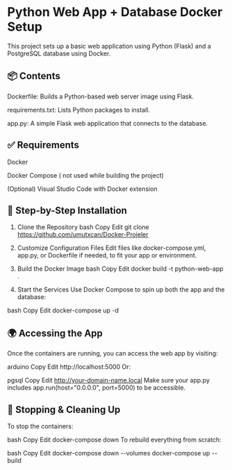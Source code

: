 # Python Web App + Database Docker Setup
This project sets up a basic web application using Python (Flask) and a PostgreSQL database using Docker.



 ## 📦 Contents
Dockerfile: Builds a Python-based web server image using Flask.

requirements.txt: Lists Python packages to install.

app.py: A simple Flask web application that connects to the database.

## ✅ Requirements
Docker

Docker Compose ( not used while building the project)

(Optional) Visual Studio Code with Docker extension

## 🚀 Step-by-Step Installation
1. Clone the Repository
bash
Copy
Edit
git clone https://github.com/umutxcan/Docker-Projeler
2. Customize Configuration Files
Edit files like docker-compose.yml, app.py, or Dockerfile if needed, to fit your app or environment.

3. Build the Docker Image
bash
Copy
Edit
docker build -t python-web-app .
4. Start the Services
Use Docker Compose to spin up both the app and the database:

bash
Copy
Edit
docker-compose up -d
## 🌍 Accessing the App
Once the containers are running, you can access the web app by visiting:

arduino
Copy
Edit
http://localhost:5000
Or:

pgsql
Copy
Edit
http://your-domain-name.local
Make sure your app.py includes app.run(host="0.0.0.0", port=5000) to be accessible.

## 🐳 Stopping & Cleaning Up
To stop the containers:

bash
Copy
Edit
docker-compose down
To rebuild everything from scratch:

bash
Copy
Edit
docker-compose down --volumes
docker-compose up --build

